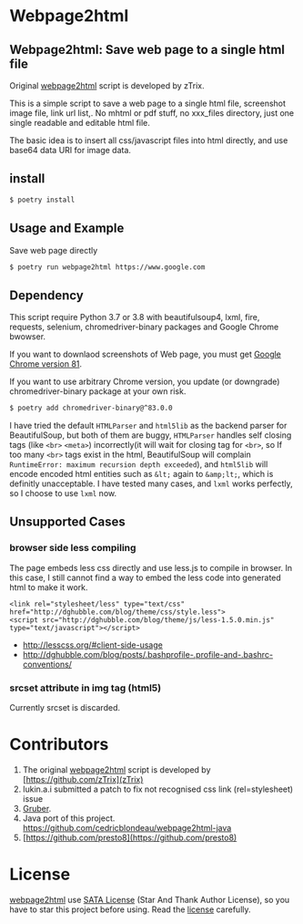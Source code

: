# Webpage2html

## Webpage2html: Save web page to a single html file

Original [webpage2html] script is developed by zTrix.

This is a simple script to save a web page to a single html file, screenshot image file, link url list,.
No mhtml or pdf stuff, no xxx_files directory, just one single readable and editable html file.

The basic idea is to insert all css/javascript files into html directly, and use base64 data URI for image data.

## install

```bash
$ poetry install
```

## Usage and Example

Save web page directly

```bash
$ poetry run webpage2html https://www.google.com
```

## Dependency

This script require Python 3.7 or 3.8 with beautifulsoup4, lxml, fire, requests, selenium, chromedriver-binary packages and Google Chrome bwowser.

If you want to downlaod screenshots of Web page, you must get [Google Chrome version 81](https://www.google.com/intl/en/chrome/).

If you want to use arbitrary Chrome version, you update (or downgrade) chromedriver-binary package at your own risk.

```bash
$ poetry add chromedriver-binary@^83.0.0
```

I have tried the default `HTMLParser` and `html5lib` as the backend parser for BeautifulSoup, but both of them are buggy, `HTMLParser` handles self closing tags (like `<br>` `<meta>`) incorrectly(it will wait for closing tag for `<br>`, so If too many `<br>` tags exist in the html, BeautifulSoup will complain `RuntimeError: maximum recursion depth exceeded`), and `html5lib` will encode encoded html entities such as `&lt;` again to `&amp;lt;`, which is definitly unacceptable. I have tested many cases, and `lxml` works perfectly, so I choose to use `lxml` now.

## Unsupported Cases

### browser side less compiling

The page embeds less css directly and use less.js to compile in browser. In this case, I still cannot find a way to embed the less code into generated html to make it work.

```
<link rel="stylesheet/less" type="text/css" href="http://dghubble.com/blog/theme/css/style.less">
<script src="http://dghubble.com/blog/theme/js/less-1.5.0.min.js" type="text/javascript"></script>
```

- http://lesscss.org/#client-side-usage
- http://dghubble.com/blog/posts/.bashprofile-.profile-and-.bashrc-conventions/

### srcset attribute in img tag (html5)

Currently srcset is discarded.

# Contributors

1.  The original [webpage2html] script is developed by [https://github.com/zTrix](zTrix)
1.  lukin.a.i submitted a patch to fix not recognised css link (rel=stylesheet) issue
1.  [Gruber](https://github.com/GlassGruber).
1.  Java port of this project. https://github.com/cedricblondeau/webpage2html-java
1.  [https://github.com/presto8](https://github.com/presto8)

# License

[webpage2html] use [SATA License](LICENSE.txt) (Star And Thank Author License), so you have to star this project before using. Read the [license](LICENSE.txt) carefully.

[webpage2html]: https://github.com/zTrix/webpage2html
